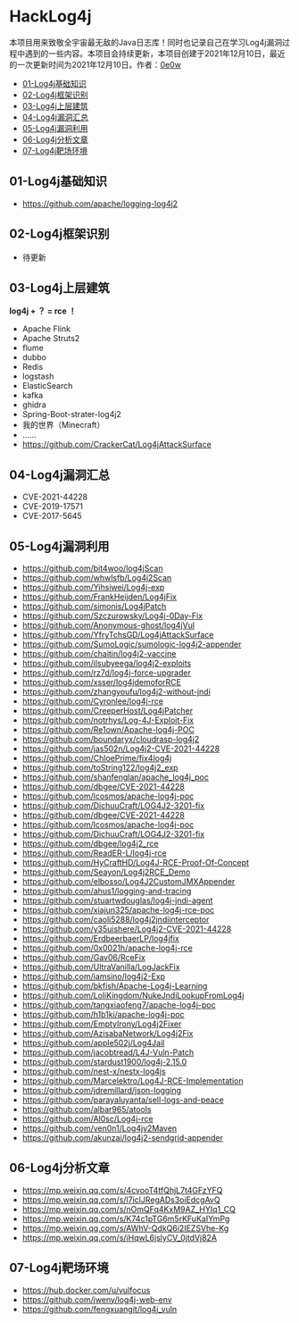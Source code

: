 # HackLog4j

本项目用来致敬全宇宙最无敌的Java日志库！同时也记录自己在学习Log4j漏洞过程中遇到的一些内容。本项目会持续更新，本项目创建于2021年12月10日，最近的一次更新时间为2021年12月10日。作者：[0e0w](https://github.com/0e0w/HackLog4j)

- [01-Log4j基础知识](https://github.com/0e0w/HackLog4j#01-log4j%E5%9F%BA%E7%A1%80%E7%9F%A5%E8%AF%86)
- [02-Log4j框架识别](https://github.com/0e0w/HackLog4j#02-log4j%E6%A1%86%E6%9E%B6%E8%AF%86%E5%88%AB)
- [03-Log4j上层建筑](https://github.com/0e0w/HackLog4j#03-log4j%E4%B8%8A%E5%B1%82%E5%BB%BA%E7%AD%91)
- [04-Log4j漏洞汇总](https://github.com/0e0w/HackLog4j#04-log4j%E6%BC%8F%E6%B4%9E%E6%B1%87%E6%80%BB)
- [05-Log4j漏洞利用](https://github.com/0e0w/HackLog4j#05-log4j%E6%BC%8F%E6%B4%9E%E5%88%A9%E7%94%A8)
- [06-Log4j分析文章](https://github.com/0e0w/HackLog4j#06-log4j%E5%88%86%E6%9E%90%E6%96%87%E7%AB%A0)
- [07-Log4j靶场环境](https://github.com/0e0w/HackLog4j#07-log4j%E9%9D%B6%E5%9C%BA%E7%8E%AF%E5%A2%83)

## 01-Log4j基础知识
- https://github.com/apache/logging-log4j2

## 02-Log4j框架识别

- 待更新

## 03-Log4j上层建筑

**log4j + ？ = rce ！**

- Apache Flink
- Apache Struts2
- flume
- dubbo
- Redis
- logstash
- ElasticSearch
- kafka
- ghidra
- Spring-Boot-strater-log4j2
- 我的世界（Minecraft）
- ......
- https://github.com/CrackerCat/Log4jAttackSurface

## 04-Log4j漏洞汇总

- CVE-2021-44228
- CVE-2019-17571
- CVE-2017-5645

## 05-Log4j漏洞利用

- https://github.com/bit4woo/log4jScan
- https://github.com/whwlsfb/Log4j2Scan
- https://github.com/Yihsiwei/Log4j-exp
- https://github.com/FrankHeijden/Log4jFix
- https://github.com/simonis/Log4jPatch
- https://github.com/Szczurowsky/Log4j-0Day-Fix
- https://github.com/Anonymous-ghost/log4jVul
- https://github.com/YfryTchsGD/Log4jAttackSurface
- https://github.com/SumoLogic/sumologic-log4j2-appender
- https://github.com/chaitin/log4j2-vaccine
- https://github.com/ilsubyeega/log4j2-exploits
- https://github.com/rz7d/log4j-force-upgrader
- https://github.com/xsser/log4jdemoforRCE
- https://github.com/zhangyoufu/log4j2-without-jndi
- https://github.com/Cyronlee/log4j-rce
- https://github.com/CreeperHost/Log4jPatcher
- https://github.com/notrhys/Log-4J-Exploit-Fix
- https://github.com/Re1own/Apache-log4j-POC
- https://github.com/boundaryx/cloudrasp-log4j2
- https://github.com/jas502n/Log4j2-CVE-2021-44228
- https://github.com/ChloePrime/fix4log4j
- https://github.com/toString122/log4j2_exp
- https://github.com/shanfenglan/apache_log4j_poc
- https://github.com/dbgee/CVE-2021-44228
- https://github.com/lcosmos/apache-log4j-poc
- https://github.com/DichuuCraft/LOG4J2-3201-fix
- https://github.com/dbgee/CVE-2021-44228
- https://github.com/lcosmos/apache-log4j-poc
- https://github.com/DichuuCraft/LOG4J2-3201-fix
- https://github.com/dbgee/log4j2_rce
- https://github.com/ReadER-L/log4j-rce
- https://github.com/HyCraftHD/Log4J-RCE-Proof-Of-Concept
- https://github.com/Seayon/Log4j2RCE_Demo
- https://github.com/elbosso/Log4J2CustomJMXAppender
- https://github.com/ahus1/logging-and-tracing
- https://github.com/stuartwdouglas/log4j-jndi-agent
- https://github.com/xiajun325/apache-log4j-rce-poc
- https://github.com/caoli5288/log4j2jndiinterceptor
- https://github.com/y35uishere/Log4j2-CVE-2021-44228
- https://github.com/ErdbeerbaerLP/log4jfix
- https://github.com/0x0021h/apache-log4j-rce
- https://github.com/Gav06/RceFix
- https://github.com/UltraVanilla/LogJackFix
- https://github.com/iamsino/log4j2-Exp
- https://github.com/bkfish/Apache-Log4j-Learning
- https://github.com/LoliKingdom/NukeJndiLookupFromLog4j
- https://github.com/tangxiaofeng7/apache-log4j-poc
- https://github.com/h1b1ki/apache-log4j-poc
- https://github.com/EmptyIrony/Log4j2Fixer
- https://github.com/AzisabaNetwork/Log4j2Fix
- https://github.com/apple502j/Log4Jail
- https://github.com/jacobtread/L4J-Vuln-Patch
- https://github.com/stardust1900/log4j-2.15.0
- https://github.com/nest-x/nestx-log4js
- https://github.com/Marcelektro/Log4J-RCE-Implementation
- https://github.com/jdremillard/json-logging
- https://github.com/parayaluyanta/sell-logs-and-peace
- https://github.com/albar965/atools
- https://github.com/Al0sc/Log4j-rce
- https://github.com/ven0n1/Log4jv2Maven
- https://github.com/akunzai/log4j2-sendgrid-appender

## 06-Log4j分析文章

- https://mp.weixin.qq.com/s/4cvooT4tfQhjL7t4GFzYFQ
- https://mp.weixin.qq.com/s/l7iclJRegADs3oiEdcgAvQ
- https://mp.weixin.qq.com/s/nOmQFq4KxM9AZ_HYIq1_CQ
- https://mp.weixin.qq.com/s/K74c1pTG6m5rKFuKaIYmPg
- https://mp.weixin.qq.com/s/AWhV-QdkQ6i2IEZSVhe-Kg
- https://mp.weixin.qq.com/s/iHqwL6jslyCV_0jtdVj82A

## 07-Log4j靶场环境

- https://hub.docker.com/u/vulfocus
- https://github.com/jweny/log4j-web-env
- https://github.com/fengxuangit/log4j_vuln
